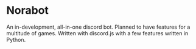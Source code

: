 # Norabot

An in-development, all-in-one discord bot. Planned to have features for a multitude of games. Written with discord.js with a few features written in Python.
